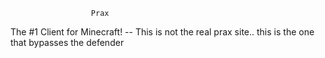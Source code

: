                       Prax
The #1 Client for Minecraft!
-- This is not the real prax site.. this is the one that bypasses the defender
